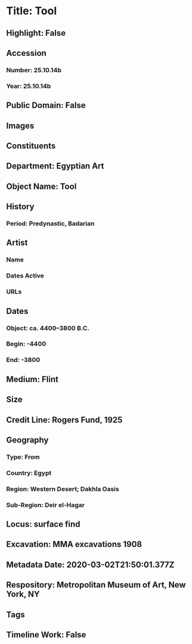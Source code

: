 # Title: Tool
## Highlight: False
## Accession
### Number: 25.10.14b
### Year: 25.10.14b
## Public Domain: False
## Images
## Constituents
## Department: Egyptian Art
## Object Name: Tool
## History
### Period: Predynastic, Badarian
## Artist
### Name
### Dates Active
### URLs
## Dates
### Object: ca. 4400–3800 B.C.
### Begin: -4400
### End: -3800
## Medium: Flint
## Size
## Credit Line: Rogers Fund, 1925
## Geography
### Type: From
### Country: Egypt
### Region: Western Desert; Dakhla Oasis
### Sub-Region: Deir el-Hagar
## Locus: surface find
## Excavation: MMA excavations 1908
## Metadata Date: 2020-03-02T21:50:01.377Z
## Respository: Metropolitan Museum of Art, New York, NY
## Tags
## Timeline Work: False